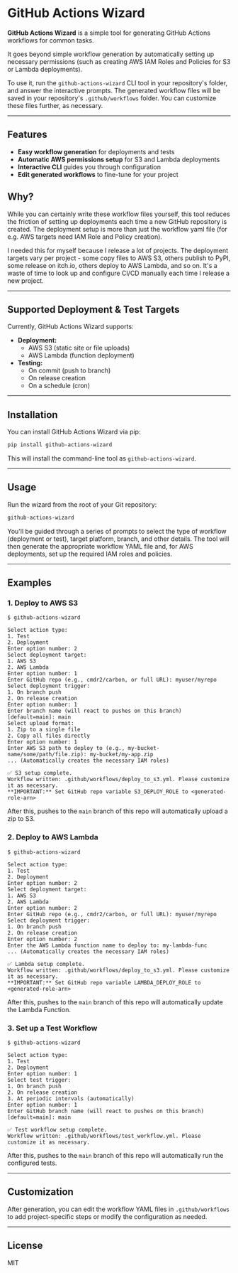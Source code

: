 # GitHub Actions Wizard

**GitHub Actions Wizard** is a simple tool for generating GitHub Actions workflows for common tasks.

It goes beyond simple workflow generation by automatically setting up necessary permissions (such as creating AWS IAM Roles and Policies for S3 or Lambda deployments).

To use it, run the `github-actions-wizard` CLI tool in your repository's folder, and answer the interactive prompts. The generated workflow files will be saved in your repository's `.github/workflows` folder. You can customize these files further, as necessary.

---

## Features

- **Easy workflow generation** for deployments and tests
- **Automatic AWS permissions setup** for S3 and Lambda deployments
- **Interactive CLI** guides you through configuration
- **Edit generated workflows** to fine-tune for your project

## Why?

While you can certainly write these workflow files yourself, this tool reduces the friction of setting up deployments each time a new GitHub repository is created. The deployment setup is more than just the workflow yaml file (for e.g. AWS targets need IAM Role and Policy creation).

I needed this for myself because I release a lot of projects. The deployment targets vary per project - some copy files to AWS S3, others publish to PyPI, some release on itch.io, others deploy to AWS Lambda, and so on. It's a waste of time to look up and configure CI/CD manually each time I release a new project.

---

## Supported Deployment & Test Targets

Currently, GitHub Actions Wizard supports:

- **Deployment:**
	- AWS S3 (static site or file uploads)
	- AWS Lambda (function deployment)
- **Testing:**
	- On commit (push to branch)
	- On release creation
	- On a schedule (cron)

---

## Installation

You can install GitHub Actions Wizard via pip:

```sh
pip install github-actions-wizard
```

This will install the command-line tool as `github-actions-wizard`.

---

## Usage

Run the wizard from the root of your Git repository:

```sh
github-actions-wizard
```

You'll be guided through a series of prompts to select the type of workflow (deployment or test), target platform, branch, and other details. The tool will then generate the appropriate workflow YAML file and, for AWS deployments, set up the required IAM roles and policies.

---

## Examples


### 1. Deploy to AWS S3

```
$ github-actions-wizard

Select action type:
1. Test
2. Deployment
Enter option number: 2
Select deployment target:
1. AWS S3
2. AWS Lambda
Enter option number: 1
Enter GitHub repo (e.g., cmdr2/carbon, or full URL): myuser/myrepo
Select deployment trigger:
1. On branch push
2. On release creation
Enter option number: 1
Enter branch name (will react to pushes on this branch) [default=main]: main
Select upload format:
1. Zip to a single file
2. Copy all files directly
Enter option number: 1
Enter AWS S3 path to deploy to (e.g., my-bucket-name/some/path/file.zip): my-bucket/my-app.zip
... (Automatically creates the necessary IAM roles)

✅ S3 setup complete.
Workflow written: .github/workflows/deploy_to_s3.yml. Please customize it as necessary.
**IMPORTANT:** Set GitHub repo variable S3_DEPLOY_ROLE to <generated-role-arn>
```

After this, pushes to the `main` branch of this repo will automatically upload a zip to S3.

### 2. Deploy to AWS Lambda

```
$ github-actions-wizard

Select action type:
1. Test
2. Deployment
Enter option number: 2
Select deployment target:
1. AWS S3
2. AWS Lambda
Enter option number: 2
Enter GitHub repo (e.g., cmdr2/carbon, or full URL): myuser/myrepo
Select deployment trigger:
1. On branch push
2. On release creation
Enter option number: 2
Enter the AWS Lambda function name to deploy to: my-lambda-func
... (Automatically creates the necessary IAM roles)

✅ Lambda setup complete.
Workflow written: .github/workflows/deploy_to_s3.yml. Please customize it as necessary.
**IMPORTANT:** Set GitHub repo variable LAMBDA_DEPLOY_ROLE to <generated-role-arn>
```

After this, pushes to the `main` branch of this repo will automatically update the Lambda Function.

### 3. Set up a Test Workflow

```
$ github-actions-wizard

Select action type:
1. Test
2. Deployment
Enter option number: 1
Select test trigger:
1. On branch push
2. On release creation
3. At periodic intervals (automatically)
Enter option number: 1
Enter GitHub branch name (will react to pushes on this branch) [default=main]: main

✅ Test workflow setup complete.
Workflow written: .github/workflows/test_workflow.yml. Please customize it as necessary.
```

After this, pushes to the `main` branch of this repo will automatically run the configured tests.

---

## Customization

After generation, you can edit the workflow YAML files in `.github/workflows` to add project-specific steps or modify the configuration as needed.

---

## License

MIT
